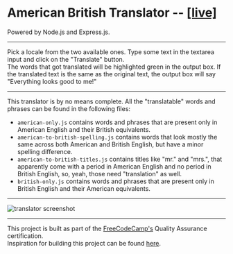 # American British Translator -- [[live]](https://fcc-american-british-translator-bkde.onrender.com/)

Powered by Node.js and Express.js.
___
Pick a locale from the two available ones. Type some text in the textarea input and click on the "Translate" button.  
The words that got translated will be highlighted green in the output box.
If the translated text is the same as the original text, the output box will say "Everything looks good to me!"
___
This translator is by no means complete. All the "translatable" words and phrases can be found in the following files:
- `american-only.js` contains words and phrases that are present only in American English and their British equivalents.
- `american-to-british-spelling.js` contains words that look mostly the same across both American and British English, but have a minor spelling difference.
- `american-to-british-titles.js` contains titles like "mr." and "mrs.", that apparently come with a period in American English and no period in British English, so, yeah, those need "translation" as well.
- `british-only.js` contains words and phrases that are present only in British English and their American equivalents.
___
![translator screenshot](https://i.imgur.com/w5Idw9R.png)
___
This project is built as part of the [FreeCodeCamp's](https://www.freecodecamp.org) Quality Assurance certification.  
Inspiration for building this project can be found [here](https://www.freecodecamp.org/learn/quality-assurance/quality-assurance-projects/american-british-translator).
